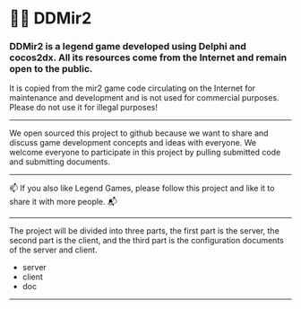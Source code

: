 # 🧑‍✈️ DDMir2

### DDMir2 is a legend game developed using Delphi and cocos2dx. All its resources come from the Internet and remain open to the public.

It is copied from the mir2 game code circulating on the Internet for maintenance and development and is not used for commercial purposes. Please do not use it for illegal purposes!

---

We open sourced this project to github because we want to share and discuss game development concepts and ideas with everyone. We welcome everyone to participate in this project by pulling submitted code and submitting documents.

---

📫 If you also like Legend Games, please follow this project and like it to share it with more people. 📬

---

The project will be divided into three parts, the first part is the server, the second part is the client, and the third part is the configuration documents of the server and client.

- server
- client
- doc

---
